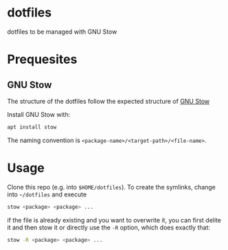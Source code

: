 # dotfiles
dotfiles to be managed with GNU Stow

# Prequesites
## GNU Stow

The structure of the dotfiles follow the expected structure of [GNU Stow](https://www.gnu.org/software/stow/)

Install GNU Stow with:
```bash
apt install stow
```

The naming convention is `<package-name>/<target-path>/<file-name>`.

# Usage
Clone this repo (e.g. into `$HOME/dotfiles`). To create the symlinks, change into `~/dotfiles` and execute

```bash
stow <package> <package> ...
```

if the file is already existing and you want to overwrite it, you can first delite it and then stow it or directly use the `-R` option, which does exactly that:

```bash
stow -R <package> <package> ...
```


